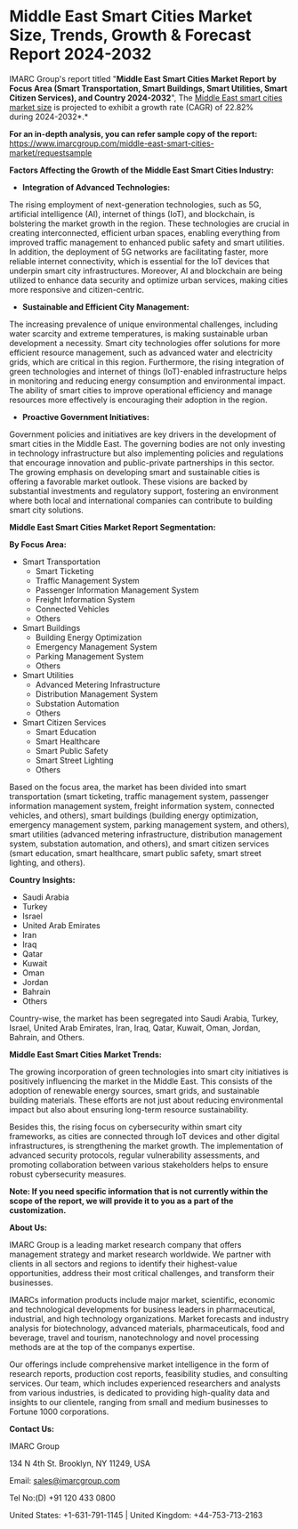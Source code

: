 ﻿# Middle East Smart Cities Market Size, Trends, Growth & Forecast Report 2024-2032
IMARC Group's report titled "**Middle East Smart Cities Market Report by Focus Area (Smart Transportation, Smart Buildings, Smart Utilities, Smart Citizen Services), and Country 2024-2032**", The [Middle East smart cities market size](https://www.imarcgroup.com/middle-east-smart-cities-market) is projected to exhibit a growth rate (CAGR) of 22.82% during 2024-2032*.* 

**For an in-depth analysis, you can refer sample copy of the report:** <https://www.imarcgroup.com/middle-east-smart-cities-market/requestsample>

**Factors Affecting the Growth of the Middle East Smart Cities Industry:**

- **Integration of Advanced Technologies:**

The rising employment of next-generation technologies, such as 5G, artificial intelligence (AI), internet of things (IoT), and blockchain, is bolstering the market growth in the region. These technologies are crucial in creating interconnected, efficient urban spaces, enabling everything from improved traffic management to enhanced public safety and smart utilities. In addition, the deployment of 5G networks are facilitating faster, more reliable internet connectivity, which is essential for the IoT devices that underpin smart city infrastructures. Moreover, AI and blockchain are being utilized to enhance data security and optimize urban services, making cities more responsive and citizen-centric.

- **Sustainable and Efficient City Management:**

The increasing prevalence of unique environmental challenges, including water scarcity and extreme temperatures, is making sustainable urban development a necessity. Smart city technologies offer solutions for more efficient resource management, such as advanced water and electricity grids, which are critical in this region. Furthermore, the rising integration of green technologies and internet of things (IoT)-enabled infrastructure helps in monitoring and reducing energy consumption and environmental impact. The ability of smart cities to improve operational efficiency and manage resources more effectively is encouraging their adoption in the region.

- **Proactive Government Initiatives:**

Government policies and initiatives are key drivers in the development of smart cities in the Middle East. The governing bodies are not only investing in technology infrastructure but also implementing policies and regulations that encourage innovation and public-private partnerships in this sector. The growing emphasis on developing smart and sustainable cities is offering a favorable market outlook. These visions are backed by substantial investments and regulatory support, fostering an environment where both local and international companies can contribute to building smart city solutions.

**Middle East Smart Cities Market Report Segmentation:**

**By Focus Area:**

- Smart Transportation
  - Smart Ticketing
  - Traffic Management System
  - Passenger Information Management System
  - Freight Information System
  - Connected Vehicles
  - Others
- Smart Buildings
  - Building Energy Optimization
  - Emergency Management System
  - Parking Management System
  - Others
- Smart Utilities
  - Advanced Metering Infrastructure
  - Distribution Management System
  - Substation Automation
  - Others
- Smart Citizen Services
  - Smart Education
  - Smart Healthcare
  - Smart Public Safety
  - Smart Street Lighting
  - Others

Based on the focus area, the market has been divided into smart transportation (smart ticketing, traffic management system, passenger information management system, freight information system, connected vehicles, and others), smart buildings (building energy optimization, emergency management system, parking management system, and others), smart utilities (advanced metering infrastructure, distribution management system, substation automation, and others), and smart citizen services (smart education, smart healthcare, smart public safety, smart street lighting, and others).

**Country Insights:**

- Saudi Arabia
- Turkey
- Israel
- United Arab Emirates
- Iran
- Iraq
- Qatar
- Kuwait
- Oman
- Jordan
- Bahrain
- Others

Country-wise, the market has been segregated into Saudi Arabia, Turkey, Israel, United Arab Emirates, Iran, Iraq, Qatar, Kuwait, Oman, Jordan, Bahrain, and Others.

**Middle East Smart Cities Market Trends:**

The growing incorporation of green technologies into smart city initiatives is positively influencing the market in the Middle East. This consists of the adoption of renewable energy sources, smart grids, and sustainable building materials. These efforts are not just about reducing environmental impact but also about ensuring long-term resource sustainability.

Besides this, the rising focus on cybersecurity within smart city frameworks, as cities are connected through IoT devices and other digital infrastructures, is strengthening the market growth. The implementation of advanced security protocols, regular vulnerability assessments, and promoting collaboration between various stakeholders helps to ensure robust cybersecurity measures.

**Note: If you need specific information that is not currently within the scope of the report, we will provide it to you as a part of the customization.**

**About Us:**

IMARC Group is a leading market research company that offers management strategy and market research worldwide. We partner with clients in all sectors and regions to identify their highest-value opportunities, address their most critical challenges, and transform their businesses.

IMARCs information products include major market, scientific, economic and technological developments for business leaders in pharmaceutical, industrial, and high technology organizations. Market forecasts and industry analysis for biotechnology, advanced materials, pharmaceuticals, food and beverage, travel and tourism, nanotechnology and novel processing methods are at the top of the companys expertise.

Our offerings include comprehensive market intelligence in the form of research reports, production cost reports, feasibility studies, and consulting services. Our team, which includes experienced researchers and analysts from various industries, is dedicated to providing high-quality data and insights to our clientele, ranging from small and medium businesses to Fortune 1000 corporations.

**Contact Us:**

IMARC Group

134 N 4th St. Brooklyn, NY 11249, USA

Email: sales@imarcgroup.com

Tel No:(D) +91 120 433 0800

United States: +1-631-791-1145 | United Kingdom: +44-753-713-2163
